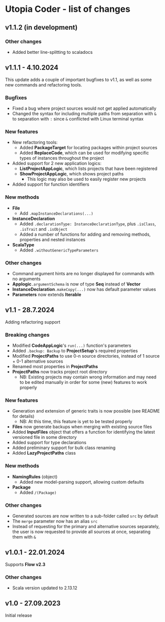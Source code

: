 # Utopia Coder - list of changes

## v1.1.2 (in development)
### Other changes
- Added better line-splitting to scaladocs

## v1.1.1 - 4.10.2024
This update adds a couple of important bugfixes to v1.1, as well as some new commands and refactoring tools.
### Bugfixes
- Fixed a bug where project sources would not get applied automatically
- Changed the syntax for including multiple paths from separation with `&` to separation with `:` since 
  `&` conflicted with Linux terminal syntax
### New features
- New refactoring tools:
  - Added **PackageTarget** for locating packages within project sources
  - Added **ReplaceCode**, which can be used for modifying specific types of instances throughout the project
- Added support for 2 new application logics:
  - **ListProjectAppLogic**, which lists projects that have been registered
  - **ShowProjectAppLogic**, which shows project paths
    - This logic may also be used to easily register new projects
- Added support for function identifiers
### New methods
- **File**
  - Add `.mapInstanceDeclarations(...)`
- **InstanceDeclaration**
  - Added `.declarationType: InstanceDeclarationType`, plus `.isClass`, `.isTrait` and `.isObject`
  - Added a number of functions for adding and removing methods, properties and nested instances
- **ScalaType**
  - Added `.withoutGenericTypeParameters`
### Other changes
- Command argument hints are no longer displayed for commands with no arguments
- **Applogic**`.argumentSchema` is now of type **Seq** instead of **Vector**
- **InstanceDeclaration**`.makeCopy(...)` now has default parameter values
- **Parameters** now extends **Iterable**

## v1.1 - 28.7.2024
Adding refactoring support
### Breaking changes
- Modified **CodeAppLogic**'s `run(...)` function's parameters
- Added `.backup: Backup` to **ProjectSetup**'s required properties
- Modified **ProjectPaths** to use 0-n source directories, instead of 1 source + 0-1 alternative sources
- Renamed most properties in **ProjectPaths**
- **ProjectPaths** now tracks project root directory
  - NB: Existing projects may contain wrong information 
    and may need to be edited manually in order for some (new) features to work properly
### New features
- Generation and extension of generic traits is now possible (see README for details)
  - NB: At this time, this feature is yet to be tested properly
- **Files** now generate backups when merging with existing source files
- Added **InputFiles** object that offers a function for identifying the latest versioned file in some directory
- Added support for type declarations
- Added preliminary support for bulk class renaming
- Added **LazyProjectPaths** class
### New methods
- **NamingRules** (object)
  - Added new model-parsing support, allowing custom defaults
- **Package**
  - Added `/(Package)`
### Other changes
- Generated sources are now written to a sub-folder called `src` by default
- The `merge` parameter now has an alias `src`
- Instead of requesting for the primary and alternative sources separately, 
  the user is now requested to provide all sources at once, separating them with `&`

## v1.0.1 - 22.01.2024
Supports **Flow v2.3**
### Other changes
- Scala version updated to 2.13.12

## v1.0 - 27.09.2023
Initial release
